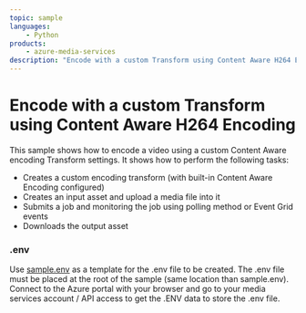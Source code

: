 ```yaml
---
topic: sample
languages:
    - Python
products:
    - azure-media-services
description: "Encode with a custom Transform using Content Aware H264 Encoding"
---
```


# Encode with a custom Transform using Content Aware H264 Encoding

This sample shows how to encode a video using a custom Content Aware encoding Transform settings. It shows how to perform the following tasks:

* Creates a custom encoding transform (with built-in Content Aware Encoding configured)
* Creates an input asset and upload a media file into it
* Submits a job and monitoring the job using polling method or Event Grid events
* Downloads the output asset

### .env

Use [sample.env](../../sample.env) as a template for the .env file to be created. The .env file must be placed at the root of the sample (same location than sample.env).
Connect to the Azure portal with your browser and go to your media services account / API access to get the .ENV data to store the .env file.